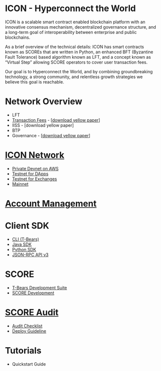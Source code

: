 # ICON - Hyperconnect the World

ICON is a scalable smart contract enabled blockchain platform with an innovative consensus mechanism, decentralized
governance structure, and a long-term goal of interoperability between enterprise and public blockchains.

As a brief overview of the technical details: ICON has smart contracts known as SCOREs that are written in Python,
an enhanced BFT (Byzantine Fault Tolerance) based algorithm known as LFT, and a concept known as “Virtual Step”
allowing SCORE operators to cover user transaction fees.

Our goal is to Hyperconnect the World, and by combining groundbreaking technology, a strong community, and relentless
growth strategies we believe this goal is reachable.

# Network Overview
  - LFT
  - [Transaction Fees](https://icon-project.github.io/docs/step.html) - \[[download yellow paper](https://icon.foundation/resources/file/ICON_Yellowpaper_Transactionfee_EN_V1.0.pdf)\]
  - IISS - \[download yellow paper\]
  - BTP
  - Governance - \[[download yellow paper](https://icon.foundation/resources/file/ICON_Yellowpaper_ICONstitution_and_Governance_EN_V1.0.pdf)\]

# [ICON Network](https://icon-project.github.io/docs/icon_network.html)
  - [Private Devnet on AWS](https://icon-project.github.io/docs/icon_network.html#private-devnet-on-aws)
  - [Testnet for DApps](https://icon-project.github.io/docs/icon_network.html#testnet-for-dapps)
  - [Testnet for Exchanges](https://icon-project.github.io/docs/icon_network.html#testnet-for-exchanges)
  - [Mainnet](https://icon-project.github.io/docs/icon_network.html#mainnet)

# [Account Management](https://icon-project.github.io/docs/wallet.html)

# Client SDK
  - [CLI (T-Bears)](https://icon-project.github.io/docs/tbears_cli.html)
  - [Java SDK](https://github.com/icon-project/icon-sdk-java/blob/master/quickstart/README.md)
  - [Python SDK](https://github.com/icon-project/icon-sdk-python/blob/master/README.md)
  - [JSON-RPC API v3](https://github.com/icon-project/icon-rpc-server/blob/master/docs/icon-json-rpc-v3.md)

# SCORE
  - [T-Bears Development Suite](https://github.com/icon-project/t-bears/blob/master/README.md)
  - [SCORE Development](https://github.com/icon-project/icon-service/blob/master/docs/dapp_guide.md)

# [SCORE Audit](https://icon-project.github.io/docs/score_audit.html)
  - [Audit Checklist](https://icon-project.github.io/docs/audit_checklist.html)
  - [Deploy Guideline](https://icon-project.github.io/docs/score_deploy_guide.html)

# Tutorials
  - Quickstart Guide
